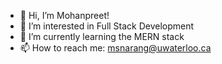 - 👋 Hi, I’m Mohanpreet!
- 👀 I’m interested in Full Stack Development
- 🌱 I’m currently learning the MERN stack
- 📫 How to reach me: msnarang@uwaterloo.ca

<!---
MohanpreetSN/MohanpreetSN is a ✨ special ✨ repository because its `README.md` (this file) appears on your GitHub profile.
You can click the Preview link to take a look at your changes.
--->
